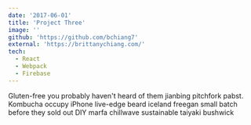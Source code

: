 ```yaml
---
date: '2017-06-01'
title: 'Project Three'
image: ''
github: 'https://github.com/bchiang7'
external: 'https://brittanychiang.com/'
tech:
  - React
  - Webpack
  - Firebase
---
```


Gluten-free you probably haven't heard of them jianbing pitchfork pabst. Kombucha occupy iPhone live-edge beard iceland freegan small batch before they sold out DIY marfa chillwave sustainable taiyaki bushwick
